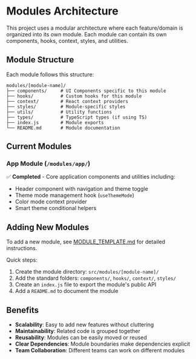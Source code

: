 # Modules Architecture

This project uses a modular architecture where each feature/domain is organized into its own module. Each module can contain its own components, hooks, context, styles, and utilities.

## Module Structure

Each module follows this structure:
```
modules/[module-name]/
├── components/     # UI Components specific to this module
├── hooks/          # Custom hooks for this module
├── context/        # React context providers
├── styles/         # Module-specific styles
├── utils/          # Utility functions
├── types/          # TypeScript types (if using TS)
├── index.js        # Module exports
└── README.md       # Module documentation
```

## Current Modules

### App Module (`/modules/app/`)
✅ **Completed** - Core application components and utilities including:
- Header component with navigation and theme toggle
- Theme mode management hook (`useThemeMode`)
- Color mode context provider
- Smart theme conditional helpers

## Adding New Modules

To add a new module, see [MODULE_TEMPLATE.md](./MODULE_TEMPLATE.md) for detailed instructions.

Quick steps:
1. Create the module directory: `src/modules/[module-name]/`
2. Add the standard folders: `components/`, `hooks/`, `context/`, `styles/`
3. Create an `index.js` file to export the module's public API
4. Add a `README.md` to document the module

## Benefits

- **Scalability**: Easy to add new features without cluttering
- **Maintainability**: Related code is grouped together
- **Reusability**: Modules can be easily moved or reused
- **Clear Dependencies**: Module boundaries make dependencies explicit
- **Team Collaboration**: Different teams can work on different modules
